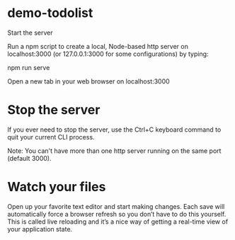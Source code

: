 # demo-todolist
Start the server

Run a npm script to create a local, Node-based http server on localhost:3000 (or 127.0.0.1:3000 for some configurations) by typing:

npm run serve

Open a new tab in your web browser on localhost:3000

# Stop the server

If you ever need to stop the server, use the Ctrl+C keyboard command to quit your current CLI process.

Note: You can't have more than one http server running on the same port (default 3000).

# Watch your files

Open up your favorite text editor and start making changes. Each save will automatically force a browser refresh so you don’t have to do this yourself. This is called live reloading and it’s a nice way of getting a real-time view of your application state.